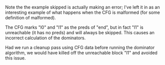 
Note the the example skipped is actually making an error; I've left it in as an interesting example of what happens when the CFG is malformed (for some definition of malformed). 

The CFG marks "l0" and "l1" as the preds of "end", but in fact "l1" is unreachable (it has no preds) and will always be skipped. This causes an incorrect calculation of the dominators.

Had we run a cleanup pass using CFG data before running the dominator algorithm, we would have killed off the unreachable block "l1" and avoided this issue. 